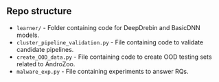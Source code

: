 ## Repo structure
- ```learner/``` - Folder containing code for DeepDrebin and BasicDNN models.
- ```cluster_pipeline_validation.py``` - File containing code to validate candidate pipelines.
- ```create_OOD_data.py``` - File containing code to create OOD testing sets related to AndroZoo.
- ```malware_exp.py``` - File containing experiments to answer RQs.